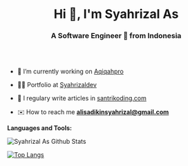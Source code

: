 <h1 align="center">Hi 👋, I'm Syahrizal As</h1>
<h3 align="center">A Software Engineer 🚀 from Indonesia</h3>

<br>
<br>

- 🔭 I’m currently working on [Aqiqahpro](https://aqiqahpro.my.id)

- 👨‍💻 Portfolio at [Syahrizaldev](https://syahrizal.netlify.app)

- 📝 I regulary write articles in [santrikoding.com](https://santrikoding.com/profile/@izal)

- ✉️ How to reach me **alisadikinsyahrizal@gmail.com**

**Languages and Tools:**  



![Syahrizal As Github Stats](https://github-readme-stats.vercel.app/api?username=syahrizal-as&show_icons=true&hide_border=true)


[![Top Langs](https://github-readme-stats.vercel.app/api/top-langs/?username=syahrizal-as&layout=compact)](https://github.com/anuraghazra/github-readme-stats)

